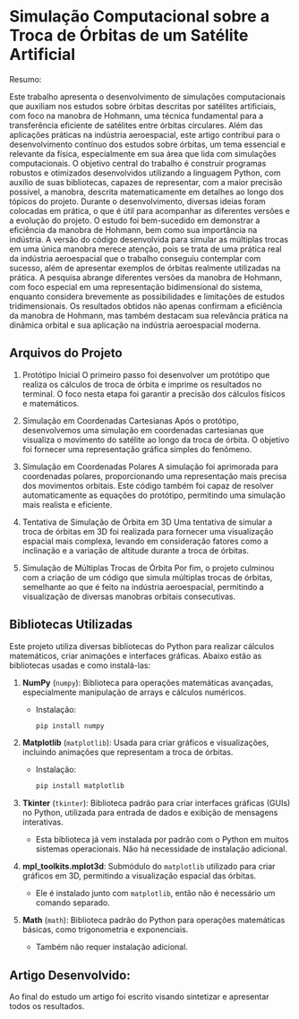 # Simulação Computacional sobre a Troca de Órbitas de um Satélite Artificial

Resumo:

Este trabalho apresenta o desenvolvimento de simulações computacionais que
auxiliam nos estudos sobre órbitas descritas por satélites artificiais, com foco na
manobra de Hohmann, uma técnica fundamental para a transferência eficiente de
satélites entre órbitas circulares. Além das aplicações práticas na indústria
aeroespacial, este artigo contribui para o desenvolvimento contínuo dos estudos sobre
órbitas, um tema essencial e relevante da física, especialmente em sua área que lida
com simulações computacionais. O objetivo central do trabalho é construir programas
robustos e otimizados desenvolvidos utilizando a linguagem Python, com auxílio de
suas bibliotecas, capazes de representar, com a maior precisão possível, a manobra,
descrita matematicamente em detalhes ao longo dos tópicos do projeto. Durante o
desenvolvimento, diversas ideias foram colocadas em prática, o que é útil para
acompanhar as diferentes versões e a evolução do projeto. O estudo foi bem-sucedido
em demonstrar a eficiência da manobra de Hohmann, bem como sua importância na
indústria. A versão do código desenvolvida para simular as múltiplas trocas em uma
única manobra merece atenção, pois se trata de uma prática real da indústria
aeroespacial que o trabalho conseguiu contemplar com sucesso, além de apresentar
exemplos de órbitas realmente utilizadas na prática. A pesquisa abrange diferentes
versões da manobra de Hohmann, com foco especial em uma representação
bidimensional do sistema, enquanto considera brevemente as possibilidades e
limitações de estudos tridimensionais. Os resultados obtidos não apenas confirmam a
eficiência da manobra de Hohmann, mas também destacam sua relevância prática na
dinâmica orbital e sua aplicação na indústria aeroespacial moderna.



## Arquivos do Projeto
1. Protótipo Inicial
O primeiro passo foi desenvolver um protótipo que realiza os cálculos de troca de órbita e imprime os resultados no terminal. O foco nesta etapa foi garantir a precisão dos cálculos físicos e matemáticos.

2. Simulação em Coordenadas Cartesianas
Após o protótipo, desenvolvemos uma simulação em coordenadas cartesianas que visualiza o movimento do satélite ao longo da troca de órbita. O objetivo foi fornecer uma representação gráfica simples do fenômeno.

3. Simulação em Coordenadas Polares
A simulação foi aprimorada para coordenadas polares, proporcionando uma representação mais precisa dos movimentos orbitais. Este código também foi capaz de resolver automaticamente as equações do protótipo, permitindo uma simulação mais realista e eficiente.

4. Tentativa de Simulação de Órbita em 3D
Uma tentativa de simular a troca de órbitas em 3D foi realizada para fornecer uma visualização espacial mais complexa, levando em consideração fatores como a inclinação e a variação de altitude durante a troca de órbitas.

5. Simulação de Múltiplas Trocas de Órbita
Por fim, o projeto culminou com a criação de um código que simula múltiplas trocas de órbitas, semelhante ao que é feito na indústria aeroespacial, permitindo a visualização de diversas manobras orbitais consecutivas.

## Bibliotecas Utilizadas

Este projeto utiliza diversas bibliotecas do Python para realizar cálculos matemáticos, criar animações e interfaces gráficas. Abaixo estão as bibliotecas usadas e como instalá-las:

1. **NumPy** (`numpy`): Biblioteca para operações matemáticas avançadas, especialmente manipulação de arrays e cálculos numéricos.
   - Instalação:
     ```bash
     pip install numpy
     ```

2. **Matplotlib** (`matplotlib`): Usada para criar gráficos e visualizações, incluindo animações que representam a troca de órbitas.
   - Instalação:
     ```bash
     pip install matplotlib
     ```

3. **Tkinter** (`tkinter`): Biblioteca padrão para criar interfaces gráficas (GUIs) no Python, utilizada para entrada de dados e exibição de mensagens interativas.
   - Esta biblioteca já vem instalada por padrão com o Python em muitos sistemas operacionais. Não há necessidade de instalação adicional. 

4. **mpl_toolkits.mplot3d**: Submódulo do `matplotlib` utilizado para criar gráficos em 3D, permitindo a visualização espacial das órbitas.
   - Ele é instalado junto com `matplotlib`, então não é necessário um comando separado.

5. **Math** (`math`): Biblioteca padrão do Python para operações matemáticas básicas, como trigonometria e exponenciais.
   - Também não requer instalação adicional.

## Artigo Desenvolvido:

Ao final do estudo um artigo foi escrito visando sintetizar e apresentar todos os resultados. 

